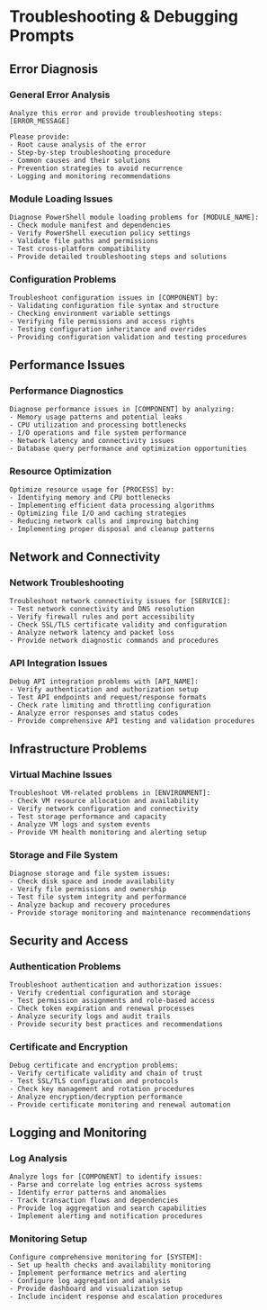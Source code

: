 # Troubleshooting & Debugging Prompts

## Error Diagnosis

### General Error Analysis

```text
Analyze this error and provide troubleshooting steps:
[ERROR_MESSAGE]

Please provide:
- Root cause analysis of the error
- Step-by-step troubleshooting procedure
- Common causes and their solutions
- Prevention strategies to avoid recurrence
- Logging and monitoring recommendations
```

### Module Loading Issues

```text
Diagnose PowerShell module loading problems for [MODULE_NAME]:
- Check module manifest and dependencies
- Verify PowerShell execution policy settings
- Validate file paths and permissions
- Test cross-platform compatibility
- Provide detailed troubleshooting steps and solutions
```

### Configuration Problems

```text
Troubleshoot configuration issues in [COMPONENT] by:
- Validating configuration file syntax and structure
- Checking environment variable settings
- Verifying file permissions and access rights
- Testing configuration inheritance and overrides
- Providing configuration validation and testing procedures
```

## Performance Issues

### Performance Diagnostics

```text
Diagnose performance issues in [COMPONENT] by analyzing:
- Memory usage patterns and potential leaks
- CPU utilization and processing bottlenecks
- I/O operations and file system performance
- Network latency and connectivity issues
- Database query performance and optimization opportunities
```

### Resource Optimization

```text
Optimize resource usage for [PROCESS] by:
- Identifying memory and CPU bottlenecks
- Implementing efficient data processing algorithms
- Optimizing file I/O and caching strategies
- Reducing network calls and improving batching
- Implementing proper disposal and cleanup patterns
```

## Network and Connectivity

### Network Troubleshooting

```text
Troubleshoot network connectivity issues for [SERVICE]:
- Test network connectivity and DNS resolution
- Verify firewall rules and port accessibility
- Check SSL/TLS certificate validity and configuration
- Analyze network latency and packet loss
- Provide network diagnostic commands and procedures
```

### API Integration Issues

```text
Debug API integration problems with [API_NAME]:
- Verify authentication and authorization setup
- Test API endpoints and request/response formats
- Check rate limiting and throttling configuration
- Analyze error responses and status codes
- Provide comprehensive API testing and validation procedures
```

## Infrastructure Problems

### Virtual Machine Issues

```text
Troubleshoot VM-related problems in [ENVIRONMENT]:
- Check VM resource allocation and availability
- Verify network configuration and connectivity
- Test storage performance and capacity
- Analyze VM logs and system events
- Provide VM health monitoring and alerting setup
```

### Storage and File System

```text
Diagnose storage and file system issues:
- Check disk space and inode availability
- Verify file permissions and ownership
- Test file system integrity and performance
- Analyze backup and recovery procedures
- Provide storage monitoring and maintenance recommendations
```

## Security and Access

### Authentication Problems

```text
Troubleshoot authentication and authorization issues:
- Verify credential configuration and storage
- Test permission assignments and role-based access
- Check token expiration and renewal processes
- Analyze security logs and audit trails
- Provide security best practices and recommendations
```

### Certificate and Encryption

```text
Debug certificate and encryption problems:
- Verify certificate validity and chain of trust
- Test SSL/TLS configuration and protocols
- Check key management and rotation procedures
- Analyze encryption/decryption performance
- Provide certificate monitoring and renewal automation
```

## Logging and Monitoring

### Log Analysis

```text
Analyze logs for [COMPONENT] to identify issues:
- Parse and correlate log entries across systems
- Identify error patterns and anomalies
- Track transaction flows and dependencies
- Provide log aggregation and search capabilities
- Implement alerting and notification procedures
```

### Monitoring Setup

```text
Configure comprehensive monitoring for [SYSTEM]:
- Set up health checks and availability monitoring
- Implement performance metrics and alerting
- Configure log aggregation and analysis
- Provide dashboard and visualization setup
- Include incident response and escalation procedures
```
